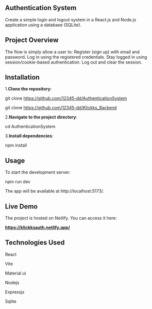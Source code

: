 ## **Authentication System**

Create a simple login and logout system in a React.js and Node.js application using a database (SQLite). 

## **Project Overview**

The flow is simply allow a user to: Register (sign up) with email and password. Log in using the registered credentials. Stay logged in using session/cookie-based authentication. Log out and clear the session.


## **Installation**

1.**Clone the repository**:

  git clone https://github.com/12345-dd/AuthenticationSystem     

  git clone https://github.com/12345-dd/Klickks_Backend

2.**Navigate to the project directory**:

  cd AuthenticationSystem

3.**Install dependencies**:

  npm install

## **Usage**

To start the development server:

npm run dev

The app will be available at http://localhost:5173/.

## **Live Demo**

The project is hosted on Netlify. You can access it here:

**https://klickksauth.netlify.app/**


## **Technologies Used**

React

Vite

Material ui

Nodejs

Expressjs

Sqlite

